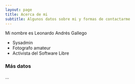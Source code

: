 ```yaml
---
layout: page
title: Acerca de mi
subtitle: Algunos datos sobre mi y formas de contactarme
---
```


Mi nombre es Leonardo Andrés Gallego

- Sysadmin
- Fotografo amateur
- Activista del Software Libre

### Más datos

...
